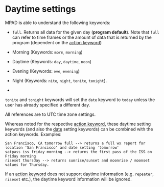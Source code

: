 # Daytime settings

MPAD is able to understand the following keywords:

- ```full```. Returns all data for the given day (__program default__). Note that ```full``` can refer to time frames or the amount of data that is returned by the program (dependent on the [action keyword](ACTION_KEYWORDS.md))

- Morning (Keywords: ```morn```, ```morning```)

- Daytime (Keywords: ```day```, ```daytime```, ```noon```)

- Evening (Keywords: ```eve```, ```evening```)

- Night (Keywords: ```nite```, ```night```, ```tonite```, ```tonight```). 
- 
```tonite``` and ```tonight``` keywords will set the ```date``` keyword to ```today``` unless the user has already specified a different day.

All references are to UTC time zone settings.

Whereas noted for the respective [action keyword](ACTION_KEYWORDS.md), these daytime setting keywords (and also the [date](DATE_KEYWORDS.md) setting keywords) can be combined with the action keywords. Examples:

```
San Francisco, CA tomorrow full --> returns a full wx report for location 'San Francisco' and date setting 'tomorrow'
satpass iss friday morning --> returns the first pass of the ISS on Friday morning
riseset thursday --> returns sunrise/sunset and moonrise / moonset values for Thursday.
```

If an [action keyword](ACTION_KEYWORDS.md) does not support daytime information (e.g. ```repeater```, ```riseset``` etc.), the daytime keyword information will be ignored.
